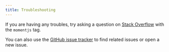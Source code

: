 ```yaml
---
title: Troubleshooting
---
```



If you are having any troubles, try asking a question on [Stack Overflow](http://stackoverflow.com/questions/tagged/momentjs) with the `momentjs` tag.

You can also use the [GitHub issue tracker](https://github.com/moment/moment/issues) to find related issues or open a new issue.
